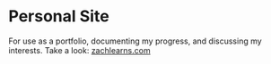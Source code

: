 # Personal Site
 For use as a portfolio, documenting my progress, and discussing my interests.
 Take a look: [zachlearns.com](https://zachlearns.com)
